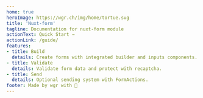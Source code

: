 ```yaml
---
home: true
heroImage: https://wgr.ch/img/home/tortue.svg
title: 'Nuxt-form'
tagline: Documentation for nuxt-form module
actionText: Quick Start →
actionLink: /guide/
features:
- title: Build 
  details: Create forms with integrated builder and inputs components.
- title: Validate 
  details: Validate form data and protect with recaptcha.
- title: Send
  details: Optional sending system with FormActions.
footer: Made by wgr with 📎
---
```

